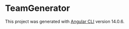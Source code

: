 # TeamGenerator

This project was generated with [Angular CLI](https://github.com/angular/angular-cli) version 14.0.6.
